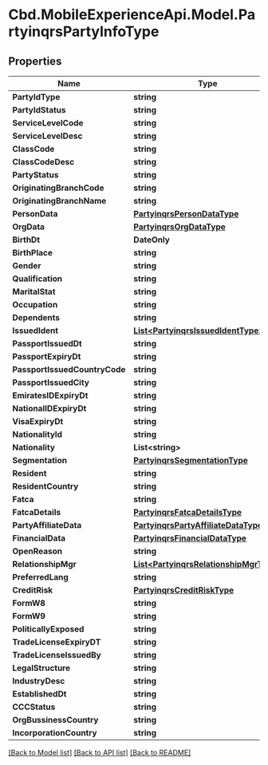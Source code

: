 # Cbd.MobileExperienceApi.Model.PartyinqrsPartyInfoType

## Properties

Name | Type | Description | Notes
------------ | ------------- | ------------- | -------------
**PartyIdType** | **string** |  | [optional] 
**PartyIdStatus** | **string** |  | [optional] 
**ServiceLevelCode** | **string** |  | [optional] 
**ServiceLevelDesc** | **string** |  | [optional] 
**ClassCode** | **string** |  | [optional] 
**ClassCodeDesc** | **string** |  | [optional] 
**PartyStatus** | **string** |  | [optional] 
**OriginatingBranchCode** | **string** |  | [optional] 
**OriginatingBranchName** | **string** |  | [optional] 
**PersonData** | [**PartyinqrsPersonDataType**](PartyinqrsPersonDataType.md) |  | [optional] 
**OrgData** | [**PartyinqrsOrgDataType**](PartyinqrsOrgDataType.md) |  | [optional] 
**BirthDt** | **DateOnly** |  | [optional] 
**BirthPlace** | **string** |  | [optional] 
**Gender** | **string** |  | [optional] 
**Qualification** | **string** |  | [optional] 
**MaritalStat** | **string** |  | [optional] 
**Occupation** | **string** |  | [optional] 
**Dependents** | **string** |  | [optional] 
**IssuedIdent** | [**List&lt;PartyinqrsIssuedIdentType&gt;**](PartyinqrsIssuedIdentType.md) |  | [optional] 
**PassportIssuedDt** | **string** |  | [optional] 
**PassportExpiryDt** | **string** |  | [optional] 
**PassportIssuedCountryCode** | **string** |  | [optional] 
**PassportIssuedCity** | **string** |  | [optional] 
**EmiratesIDExpiryDt** | **string** |  | [optional] 
**NationalIDExpiryDt** | **string** |  | [optional] 
**VisaExpiryDt** | **string** |  | [optional] 
**NationalityId** | **string** |  | [optional] 
**Nationality** | **List&lt;string&gt;** |  | [optional] 
**Segmentation** | [**PartyinqrsSegmentationType**](PartyinqrsSegmentationType.md) |  | [optional] 
**Resident** | **string** |  | [optional] 
**ResidentCountry** | **string** |  | [optional] 
**Fatca** | **string** |  | [optional] 
**FatcaDetails** | [**PartyinqrsFatcaDetailsType**](PartyinqrsFatcaDetailsType.md) |  | [optional] 
**PartyAffiliateData** | [**PartyinqrsPartyAffiliateDataType**](PartyinqrsPartyAffiliateDataType.md) |  | [optional] 
**FinancialData** | [**PartyinqrsFinancialDataType**](PartyinqrsFinancialDataType.md) |  | [optional] 
**OpenReason** | **string** |  | [optional] 
**RelationshipMgr** | [**List&lt;PartyinqrsRelationshipMgrType&gt;**](PartyinqrsRelationshipMgrType.md) |  | [optional] 
**PreferredLang** | **string** |  | [optional] 
**CreditRisk** | [**PartyinqrsCreditRiskType**](PartyinqrsCreditRiskType.md) |  | [optional] 
**FormW8** | **string** |  | [optional] 
**FormW9** | **string** |  | [optional] 
**PoliticallyExposed** | **string** |  | [optional] 
**TradeLicenseExpiryDT** | **string** |  | [optional] 
**TradeLicenseIssuedBy** | **string** |  | [optional] 
**LegalStructure** | **string** |  | [optional] 
**IndustryDesc** | **string** |  | [optional] 
**EstablishedDt** | **string** |  | [optional] 
**CCCStatus** | **string** |  | [optional] 
**OrgBussinessCountry** | **string** |  | [optional] 
**IncorporationCountry** | **string** |  | [optional] 

[[Back to Model list]](../README.md#documentation-for-models) [[Back to API list]](../README.md#documentation-for-api-endpoints) [[Back to README]](../README.md)


